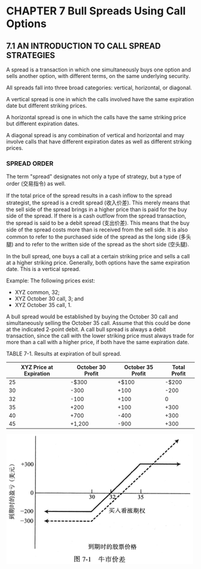 # CHAPTER 7 Bull Spreads Using Call Options

## 7.1 AN INTRODUCTION TO CALL SPREAD STRATEGIES

A spread is a transaction in which one simultaneously buys one option and sells another option, with different terms, on the same underlying security.

All spreads fall into three broad categories: vertical, horizontal, or diagonal.

A vertical spread is one in which the calls involved have the same expiration date but different striking prices.

A horizontal spread is one in which the calls have the same striking price but different expiration dates.

A diagonal spread is any combination of vertical and horizontal and may involve calls that have different expiration dates as well as different striking prices.

### SPREAD ORDER

The term "spread" designates not only a type of strategy, but a type of order (交易指令) as well.

If the total price of the spread results in a cash inflow to the spread strategist, the spread is a credit spread (收入价差). This merely means that the sell side of the spread brings in a higher price than is paid for the buy side of the spread. If there is a cash outflow from the spread transaction, the spread is said to be a debit spread (支出价差). This means that the buy side of the spread costs more than is received from the sell side. It is also common to refer to the purchased side of the spread as the long side (多头腿) and to refer to the written side of the spread as the short side (空头腿).

In the bull spread, one buys a call at a certain striking price and sells a call at a higher striking price. Generally, both options have the same expiration date. This is a vertical spread.

Example: The following prices exist:

- XYZ common, 32;
- XYZ October 30 call, 3; and
- XYZ October 35 call, 1.

A bull spread would be established by buying the October 30 call and simultaneously selling the October 35 call. Assume that this could be done at the indicated 2-point debit. A call bull spread is always a debit transaction, since the call with the lower striking price must always trade for more than a call with a higher price, if both have the same expiration date.

TABLE 7-1. Results at expiration of bull spread.

|XYZ Price at Expiration|October 30 Profit|October 35 Profit|Total Profit|
|--|--|--|--|
|25|-$300|+$100|-$200|
|30|-300|+100|-200|
|32|-100|+100|0|
|35|+200|+100|+300|
|40|+700|-400|+300|
|45|+1,200|-900|+300|

![FIGURE 7-1](https://github.com/iknowledges/BlogImage/blob/main/Option/Figure-7-1.png?raw=true)
